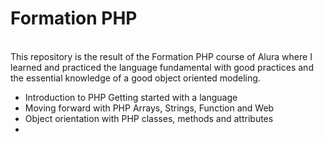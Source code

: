 <h1>Formation PHP</h1>
</br>
This repository is the result of the Formation PHP course of Alura where I learned and practiced the language fundamental with good practices and the essential knowledge of a good object oriented modeling.
</br>
<ul>
  <li>Introduction to PHP Getting started with a language</li>
  <li>Moving forward with PHP Arrays, Strings, Function and Web</li>
  <li>Object orientation with PHP classes, methods and attributes</li>
  <li></li>
</ul>


